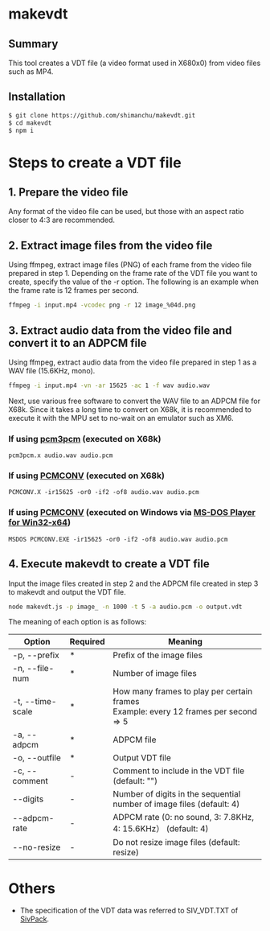 # makevdt

## Summary
This tool creates a VDT file (a video format used in X680x0) from video files such as MP4.

## Installation
```bash
$ git clone https://github.com/shimanchu/makevdt.git
$ cd makevdt
$ npm i
```

# Steps to create a VDT file

## 1. Prepare the video file
Any format of the video file can be used, but those with an aspect ratio closer to 4:3 are recommended.

## 2. Extract image files from the video file
Using ffmpeg, extract image files (PNG) of each frame from the video file prepared in step 1. Depending on the frame rate of the VDT file you want to create, specify the value of the -r option. The following is an example when the frame rate is 12 frames per second.

```bash
ffmpeg -i input.mp4 -vcodec png -r 12 image_%04d.png
```

## 3. Extract audio data from the video file and convert it to an ADPCM file
Using ffmpeg, extract audio data from the video file prepared in step 1 as a WAV file (15.6KHz, mono).

```bash
ffmpeg -i input.mp4 -vn -ar 15625 -ac 1 -f wav audio.wav
```
Next, use various free software to convert the WAV file to an ADPCM file for X68k. Since it takes a long time to convert on X68k, it is recommended to execute it with the MPU set to no-wait on an emulator such as XM6.

### If using [pcm3pcm](https://www.vector.co.jp/soft/dl/x68/art/se019752.html) (executed on X68k)
```dos
pcm3pcm.x audio.wav audio.pcm
```

### If using [PCMCONV](https://www.vector.co.jp/soft/x68/art/se031966.html) (executed on X68k)
```dos
PCMCONV.X -ir15625 -or0 -if2 -of8 audio.wav audio.pcm
```

### If using [PCMCONV](https://www.vector.co.jp/soft/x68/art/se031966.html) (executed on Windows via [MS-DOS Player for Win32-x64](http://takeda-toshiya.my.coocan.jp/))
```dos
MSDOS PCMCONV.EXE -ir15625 -or0 -if2 -of8 audio.wav audio.pcm
```

## 4. Execute makevdt to create a VDT file
Input the image files created in step 2 and the ADPCM file created in step 3 to makevdt and output the VDT file.

```bash
node makevdt.js -p image_ -n 1000 -t 5 -a audio.pcm -o output.vdt
```

The meaning of each option is as follows:

|Option|Required|Meaning|
|-|-|-|
|-p, --prefix|\*|Prefix of the image files|
|-n, --file-num|\*|Number of image files|
|-t, --time-scale|\*|How many frames to play per certain frames<br>Example: every 12 frames per second => 5 |
|-a, --adpcm|\*|ADPCM file|
|-o, --outfile|\*|Output VDT file|
|-c, --comment|-|Comment to include in the VDT file (default: "")|
|--digits|-|Number of digits in the sequential number of image files (default: 4)|
|--adpcm-rate|-|ADPCM rate (0: no sound, 3: 7.8KHz, 4: 15.6KHz） (default: 4)|
|--no-resize|-|Do not resize image files (default: resize)|

# Others

- The specification of the VDT data was referred to SIV_VDT.TXT of [SivPack](https://www.vector.co.jp/soft/x68/art/se027692.html).
